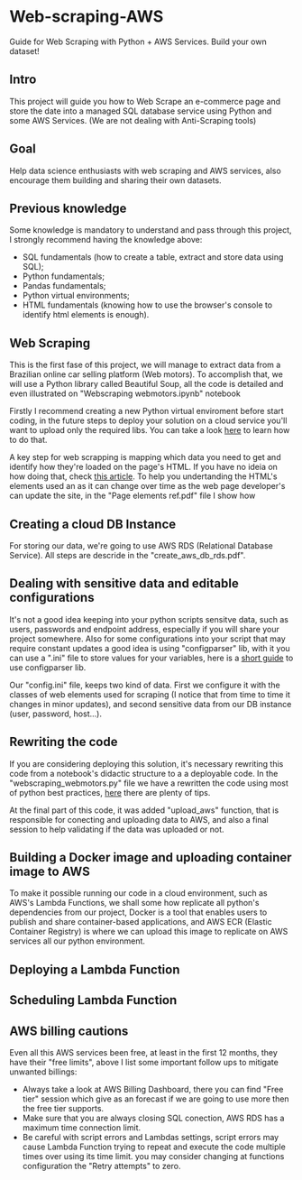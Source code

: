 # Web-scraping-AWS
Guide for Web Scraping with Python + AWS Services. Build your own dataset!


## Intro
This project will guide you how to Web Scrape an e-commerce page and store the date into a managed SQL database service using Python and some AWS Services. (We are not dealing with Anti-Scraping tools)


## Goal
Help data science enthusiasts with web scraping and AWS services, also encourage them building and sharing their own datasets.


## Previous knowledge
Some knowledge is mandatory to understand and pass through this project, I strongly recommend having the knowledge above:
- SQL fundamentals (how to create a table, extract and store data using SQL);
- Python fundamentals;
- Pandas fundamentals;
- Python virtual environments;
- HTML fundamentals (knowing how to use the browser's console to identify html elements is enough).


## Web Scraping
This is the first fase of this project, we will manage to extract data from a Brazilian online car selling platform (Web motors). To accomplish that, we will use a Python library called Beautiful Soup, all the code is detailed and even illustrated on "Webscraping webmotors.ipynb" notebook

Firstly I recommend creating a new Python virtual enviroment before start coding, in the future steps to deploy your solution on a cloud service you'll want to upload only the required libs. You can take a look [here](https://learnpython.com/blog/change-python-versions/) to learn how to do that.

A key step for web scrapping is mapping which data you need to get and identify how they're loaded on the page's HTML. If you have no ideia on how doing that, check [this article](https://blog.hubspot.com/website/how-to-inspect#:~:text=Right%2Dclicking%20a%20specific%20page,choose%20More%20Tools%20%3E%20Developer%20Tools.). To help you undertanding the HTML's elements used an as it can change over time as the web page developer's can update the site, in the "Page elements ref.pdf" file I show how 


## Creating a cloud DB Instance
For storing our data, we're going to use AWS RDS (Relational Database Service). All steps are descride in the "create_aws_db_rds.pdf".

## Dealing with sensitive data and editable configurations
It's  not a good idea keeping into your python scripts sensitve data, such as users, passwords and endpoint address, especially if you will share your project somewhere. Also for some configurations into your script that may require constant updates a good idea is using "configparser" lib, with it you can use a ".ini" file to store values for your variables, here is a [short guide](https://zetcode.com/python/configparser/) to use configparser lib.

Our "config.ini" file, keeps two kind of data. First we configure it with the classes of web elements used for scraping (I notice that from time to time it changes in minor updates), and second sensitive data from our DB instance (user, password, host...).


## Rewriting the code
If you are considering deploying this solution, it's necessary rewriting this code from a notebook's didactic structure to a a deployable code. In the "webscraping_webmotors.py" file we have a rewritten the code using most of python best practices, [here](https://data-flair.training/blogs/python-best-practices/) there are plenty of tips. 

At the final part of this code, it was added "upload_aws" function, that is responsible for conecting and uploading data to AWS, and also a final session to help validating if the data was uploaded or not.


## Building a Docker image and uploading container image to AWS
To make it possible running our code in a cloud environment, such as AWS's Lambda Functions, we shall some how replicate all python's dependencies from our project, Docker is a tool that enables users to publish and share container-based applications, and AWS ECR (Elastic Container Registry) is where we can upload this image to replicate on AWS services all our python environment.


## Deploying a Lambda Function


## Scheduling Lambda Function 


## AWS billing cautions
Even all this AWS services been free, at least in the first 12 months, they have their "free limits", above I list some important follow ups to mitigate unwanted billings:
  - Always take a look at AWS Billing Dashboard, there you can find "Free tier" session which give as an forecast if we are going to use more then the free tier supports.
  - Make sure that you are always closing SQL conection, AWS RDS has a maximum time connection limit.
  - Be careful with script errors and Lambdas settings, script errors may cause Lambda Function trying to repeat and execute the code multiple times over using its time limit. you may consider changing at functions configuration the "Retry attempts" to zero.
